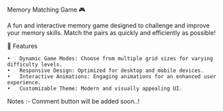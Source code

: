 Memory Matching Game 🎮

A fun and interactive memory game designed to challenge and improve your memory skills. Match the pairs as quickly and efficiently as possible!

🌟 Features

	•	Dynamic Game Modes: Choose from multiple grid sizes for varying difficulty levels.
	•	Responsive Design: Optimized for desktop and mobile devices.
	•	Interactive Animations: Engaging animations for an enhanced user experience.
	•	Customizable Theme: Modern and visually appealing UI.


Notes :- Comment button will be added soon..!
